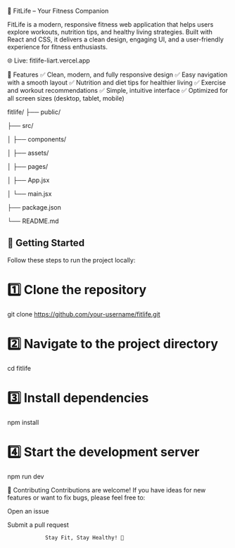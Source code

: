 🌟 FitLife – Your Fitness Companion

FitLife is a modern, responsive fitness web application that helps users explore workouts, nutrition tips, and healthy living strategies. Built with React and CSS, it delivers a clean design, engaging UI, and a user-friendly experience for fitness enthusiasts.

🌐 Live: fitlife-liart.vercel.app

🚀 Features
✅ Clean, modern, and fully responsive design
✅ Easy navigation with a smooth layout
✅ Nutrition and diet tips for healthier living
✅ Exercise and workout recommendations
✅ Simple, intuitive interface
✅ Optimized for all screen sizes (desktop, tablet, mobile)

fitlife/
  ├── public/
  
  ├── src/
  
  │   ├── components/
  
  │   ├── assets/
  
  │   ├── pages/
  
  │   ├── App.jsx
  
  │   └── main.jsx
  
  ├── package.json
  
  └── README.md


## 🚀 Getting Started

Follow these steps to run the project locally:

  # 1️⃣ Clone the repository
git clone https://github.com/your-username/fitlife.git

# 2️⃣ Navigate to the project directory
cd fitlife

# 3️⃣ Install dependencies
npm install

# 4️⃣ Start the development server
npm run dev


🤝 Contributing
Contributions are welcome!
If you have ideas for new features or want to fix bugs, please feel free to:

Open an issue

Submit a pull request

                Stay Fit, Stay Healthy! 💪

